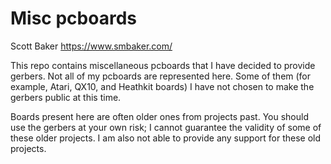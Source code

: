 # Misc pcboards

Scott Baker
https://www.smbaker.com/

This repo contains miscellaneous pcboards that I have decided to provide gerbers. Not all of my
pcboards are represented here. Some of them (for example, Atari, QX10, and Heathkit boards) I
have not chosen to make the gerbers public at this time.

Boards present here are often older ones from projects past. You should use the gerbers at your
own risk; I cannot guarantee the validity of some of these older projects. I am also not able
to provide any support for these old projects.
